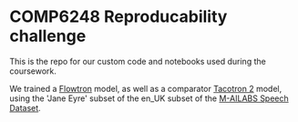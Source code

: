 # COMP6248 Reproducability challenge

This is the repo for our custom code and notebooks used during the coursework.

We trained a [Flowtron](https://github.com/NVIDIA/flowtron) model, as well as a comparator [Tacotron 2](https://github.com/NVIDIA/tacotron2) model, using the 'Jane Eyre' subset of the en_UK subset of the [M-AILABS Speech Dataset](https://www.caito.de/2019/01/03/the-m-ailabs-speech-dataset/).
